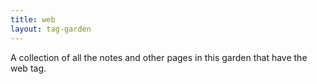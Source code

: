 ```yaml
---
title: web
layout: tag-garden
--- 
```

A collection of all the notes and other pages in this garden that have the web tag.
